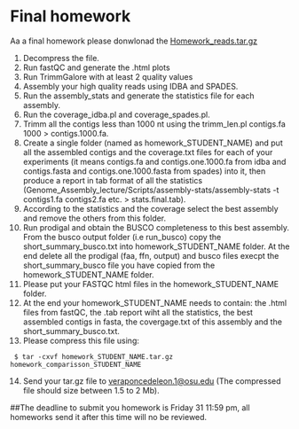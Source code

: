 # Final homework

Aa a final homework please donwlonad the [Homework_reads.tar.gz](https://osu.box.com/s/4ydgkdp2h1cygzvxkvjsg0o21x5ira9n)

1. Decompress the file.
2. Run fastQC and generate the .html plots
3. Run TrimmGalore with at least 2 quality values
4. Assembly your high quality reads using IDBA and SPADES.
5. Run the assembly_stats and generate the statistics file for each assembly.
6. Run the coverage_idba.pl and coverage_spades.pl.
8. Trimm all the contigs less than 1000 nt using the trimm_len.pl contigs.fa 1000 > contigs.1000.fa. 
7. Create a single folder (named as homework_STUDENT_NAME) and put all the assembled contigs and the coverage.txt files for each of your experiments (it means contigs.fa and contigs.one.1000.fa
from idba and contigs.fasta and contigs.one.1000.fasta from spades) into it, then produce a report in tab format of all the statistics (Genome_Assembly_lecture/Scripts/assembly-stats/assembly-stats  -t contigs1.fa contigs2.fa etc. > stats.final.tab).
8. According to the statistics and the coverage select the best assembly and remove the others from this folder.
9. Run prodigal and obtain the BUSCO completeness to this best assembly.  From the busco output folder (i.e run_busco) copy the short_summary_busco.txt into homework_STUDENT_NAME folder. At the end delete all the prodigal (faa, ffn, output) and busco files execpt the short_summary_busco file you have copied from the homework_STUDENT_NAME folder.
10. Please put your FASTQC html files in the homework_STUDENT_NAME folder.
11. At the end your homework_STUDENT_NAME needs to contain: the .html files from fastQC, the .tab report wiht all the statistics, the best assembled contigs in fasta, the covergage.txt of this assembly and the short_summary_busco.txt.
12. Please compress this file using:
 
```console
 $ tar -cxvf homework_STUDENT_NAME.tar.gz homework_comparisson_STUDENT_NAME
```
14. Send your tar.gz file to veraponcedeleon.1@osu.edu (The compressed file should size between 1.5 to 2 Mb).


##The deadline to submit you homework is Friday 31 11:59 pm, all homeworks send it after this time will no be reviewed.
